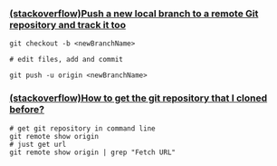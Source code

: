 ### [(stackoverflow)Push a new local branch to a remote Git repository and track it too](http://stackoverflow.com/questions/2765421/push-a-new-local-branch-to-a-remote-git-repository-and-track-it-too)
```shell
git checkout -b <newBranchName>

# edit files, add and commit

git push -u origin <newBranchName>
```



### [(stackoverflow)How to get the git repository that I cloned before?](http://stackoverflow.com/questions/8051259/how-to-get-the-git-repository-that-i-cloned-before)
```shell
# get git repository in command line
git remote show origin
# just get url
git remote show origin | grep "Fetch URL"
```
